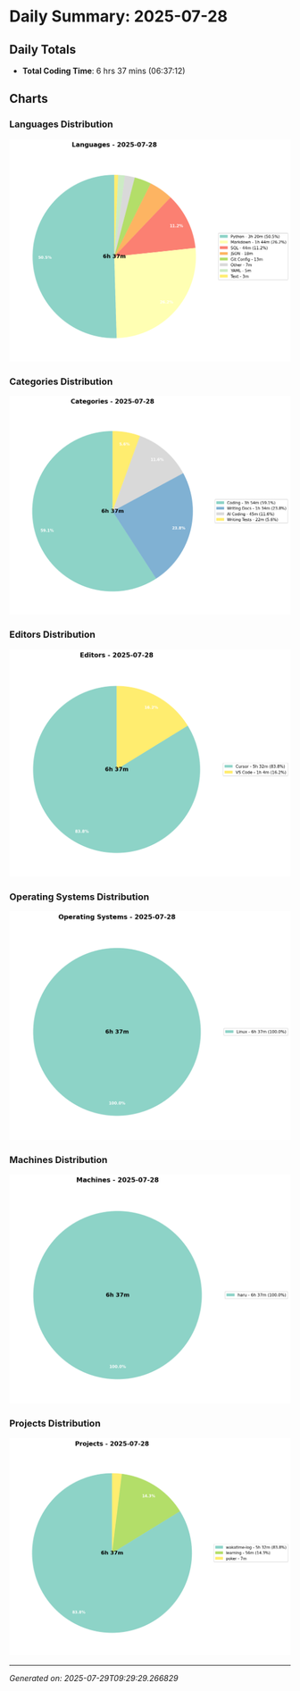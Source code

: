 # Daily Summary: 2025-07-28

## Daily Totals
- **Total Coding Time**: 6 hrs 37 mins (06:37:12)

## Charts

### Languages Distribution
![Languages](/charts/languages_-_2025-07-28.png)

### Categories Distribution
![Categories](/charts/categories_-_2025-07-28.png)

### Editors Distribution
![Editors](/charts/editors_-_2025-07-28.png)

### Operating Systems Distribution
![Operating Systems](/charts/operating_systems_-_2025-07-28.png)

### Machines Distribution
![Machines](/charts/machines_-_2025-07-28.png)

### Projects Distribution
![Projects](/charts/projects_-_2025-07-28.png)

---
*Generated on: 2025-07-29T09:29:29.266829*
